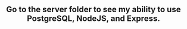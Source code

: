 <h2 align="center"> Go to the server folder to see my ability to use <br> PostgreSQL, NodeJS, and Express. </h2>
